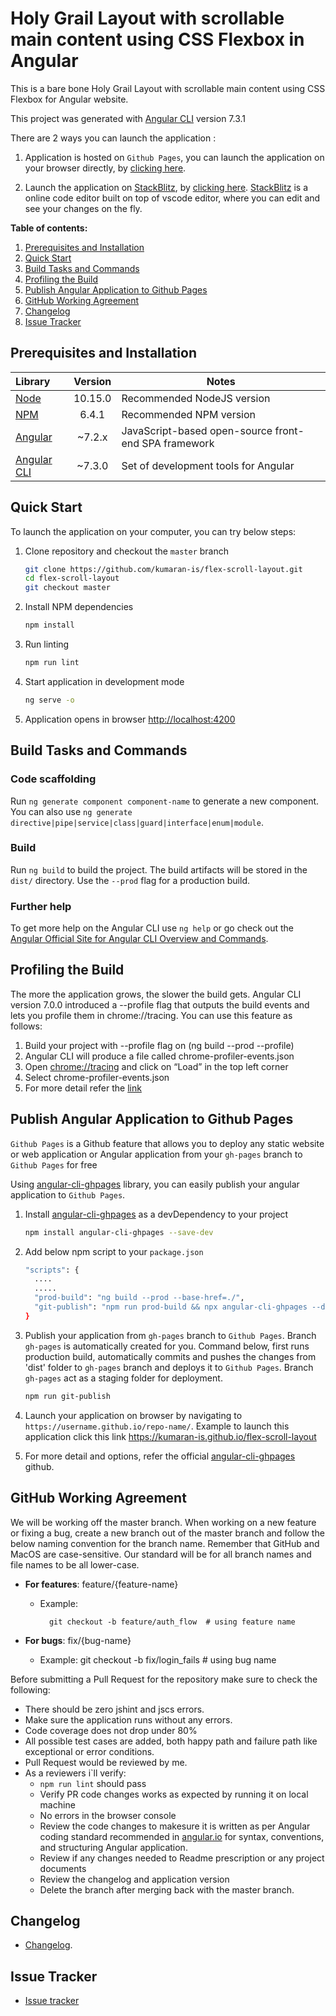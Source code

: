 # Holy Grail Layout with scrollable main content using CSS Flexbox in Angular

This is a bare bone Holy Grail Layout with scrollable main content using CSS Flexbox for Angular website.

This project was generated with [Angular CLI](https://github.com/angular/angular-cli) version 7.3.1

There are 2 ways you can launch the application :

1. Application is hosted on `Github Pages`, you can launch the application on your browser directly, by [clicking here](https://kumaran-is.github.io/flex-scroll-layout).

2. Launch the application on [StackBlitz](https://stackblitz.com/), by [clicking here](https://stackblitz.com/github/kumaran-is/flex-scroll-layout). [StackBlitz](https://stackblitz.com/) is a online code editor built on top of vscode editor, where you can edit and see your changes on the fly.

**Table of contents:**

1. [Prerequisites and Installation](#prerequisites-and-installation)
1. [Quick Start](#quick-start)
1. [Build Tasks and Commands](#build-tasks-and-commands)
1. [Profiling the Build](#profiling-the-build)
1. [Publish Angular Application to Github Pages](#publish-angular-application-to-github-pages)
1. [GitHub Working Agreement](#github-working-agreement)
1. [Changelog](#changelog)
1. [Issue Tracker](#issue-tracker)

## Prerequisites and Installation

Library | Version | Notes
:-------|:--------:|-------
[Node](https://nodejs.org/) | 10.15.0 | Recommended NodeJS version
[NPM](https://nodejs.org/) |6.4.1 | Recommended NPM version
[Angular](https://angular.io/) | ~7.2.x | JavaScript-based open-source front-end SPA framework
[Angular CLI](https://github.com/angular/angular-cli) | ~7.3.0 | Set of development tools for Angular

## Quick Start

To launch the application on your computer, you can try below steps:

1. Clone repository and checkout the `master` branch

    ```bash
    git clone https://github.com/kumaran-is/flex-scroll-layout.git
    cd flex-scroll-layout
    git checkout master
    ```

1. Install NPM dependencies

    ```bash
    npm install
    ```

1. Run linting

    ```bash
    npm run lint
    ```

1. Start application in development mode

    ```bash
    ng serve -o
    ```

1. Application opens in browser [http://localhost:4200](http://localhost:4200)

## Build Tasks and Commands

### Code scaffolding

Run `ng generate component component-name` to generate a new component. You can also use `ng generate directive|pipe|service|class|guard|interface|enum|module`.

### Build

Run `ng build` to build the project. The build artifacts will be stored in the `dist/` directory. Use the `--prod` flag for a production build.

### Further help

To get more help on the Angular CLI use `ng help` or go check out the [Angular Official Site for Angular CLI Overview and Commands](https://angular.io/cli).

## Profiling the Build

The more the application grows, the slower the build gets. Angular CLI version 7.0.0 introduced a --profile flag that outputs the build events and lets you profile them in chrome://tracing. You can use this feature as follows:

1. Build your project with --profile flag on (ng build --prod --profile)
2. Angular CLI will produce a file called chrome-profiler-events.json
3. Open [chrome://tracing](chrome://tracing/) and click on “Load” in the top left corner
4. Select chrome-profiler-events.json
5. For more detail refer the [link](https://blog.mgechev.com/2019/02/06/5-angular-cli-features/)

## Publish Angular Application to Github Pages

`Github Pages` is a Github feature that allows you to deploy any static website or web application or Angular application from your `gh-pages` branch to `Github Pages` for free

Using [angular-cli-ghpages](https://www.npmjs.com/package/angular-cli-ghpages) library, you can easily publish your angular application to `Github Pages`.

1. Install [angular-cli-ghpages](https://www.npmjs.com/package/angular-cli-ghpages) as a devDependency to your project

    ```bash
    npm install angular-cli-ghpages --save-dev
    ```

1. Add below npm script to your `package.json`

    ```bash
    "scripts": {
      ....
      .....
      "prod-build": "ng build --prod --base-href=./",
      "git-publish": "npm run prod-build && npx angular-cli-ghpages --dir=dist/flex-scroll-layout --branch=gh-pages"
    }
    ```

1. Publish your application from `gh-pages` branch to `Github Pages`. Branch `gh-pages` is automatically created for you. Command below,
first runs production build, automatically commits and pushes the changes from 'dist' folder to `gh-pages` branch and deploys it to `Github Pages`.
Branch `gh-pages` act as a staging folder for deployment.

    ```bash
    npm run git-publish
    ```

1. Launch your application on browser by navigating to `https://username.github.io/repo-name/`. Example to launch this application click this link <https://kumaran-is.github.io/flex-scroll-layout>

1. For more detail and options, refer the official [angular-cli-ghpages](https://www.npmjs.com/package/angular-cli-ghpages) github.

## GitHub Working Agreement

We will be working off the master branch. When working on a new feature or fixing a bug,
create a new branch out of the master branch and follow the below naming convention for the branch name.
Remember that GitHub and MacOS are case-sensitive. Our standard will be for all branch names and file
names to be all lower-case.

 - **For features**: feature/{feature-name}
    - Example:
                
            git checkout -b feature/auth_flow  # using feature name
 - **For bugs**: fix/{bug-name}
    
    - Example:
             git checkout -b fix/login_fails  # using  bug name


Before submitting a Pull Request for the  repository make sure to check the following:

  - There should be zero jshint and jscs errors.
  - Make sure the application runs without any errors.
  - Code coverage does not drop under 80%
  - All possible test cases are added, both happy path and failure path like exceptional or error conditions.  
  - Pull Request would be reviewed by me.
  - As a reviewers i`ll verify:
    - `npm run lint` should pass
    - Verify PR code changes works as expected by running it on local machine
    - No errors in the browser console
    - Review the code changes to makesure it is written as per Angular coding standard recommended in [angular.io](https://angular.io/) for syntax, conventions, and structuring Angular application.
    - Review if any changes needed to Readme prescription or any project documents
    - Review the changelog and application version
    - Delete the branch after merging back with the master branch.

## Changelog

* [Changelog](./CHANGELOG.md).

## Issue Tracker

* [Issue tracker](https://github.com/kumaran-is/flex-scroll-layout/issues?state=open)
